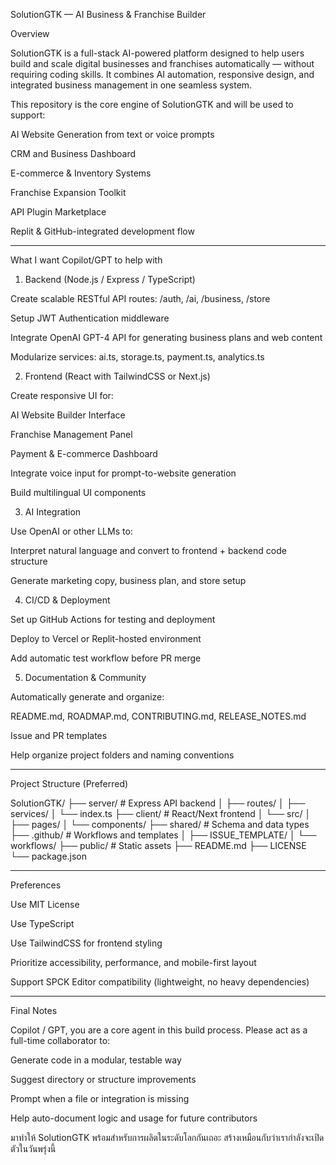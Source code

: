 SolutionGTK — AI Business & Franchise Builder

Overview

SolutionGTK is a full-stack AI-powered platform designed to help users build and scale digital businesses and franchises automatically — without requiring coding skills. It combines AI automation, responsive design, and integrated business management in one seamless system.

This repository is the core engine of SolutionGTK and will be used to support:

AI Website Generation from text or voice prompts

CRM and Business Dashboard

E-commerce & Inventory Systems

Franchise Expansion Toolkit

API Plugin Marketplace

Replit & GitHub-integrated development flow



---

What I want Copilot/GPT to help with

1. Backend (Node.js / Express / TypeScript)

Create scalable RESTful API routes: /auth, /ai, /business, /store

Setup JWT Authentication middleware

Integrate OpenAI GPT-4 API for generating business plans and web content

Modularize services: ai.ts, storage.ts, payment.ts, analytics.ts


2. Frontend (React with TailwindCSS or Next.js)

Create responsive UI for:

AI Website Builder Interface

Franchise Management Panel

Payment & E-commerce Dashboard


Integrate voice input for prompt-to-website generation

Build multilingual UI components


3. AI Integration

Use OpenAI or other LLMs to:

Interpret natural language and convert to frontend + backend code structure

Generate marketing copy, business plan, and store setup



4. CI/CD & Deployment

Set up GitHub Actions for testing and deployment

Deploy to Vercel or Replit-hosted environment

Add automatic test workflow before PR merge


5. Documentation & Community

Automatically generate and organize:

README.md, ROADMAP.md, CONTRIBUTING.md, RELEASE_NOTES.md

Issue and PR templates


Help organize project folders and naming conventions



---

Project Structure (Preferred)

SolutionGTK/
├── server/              # Express API backend
│   ├── routes/
│   ├── services/
│   └── index.ts
├── client/              # React/Next frontend
│   └── src/
│       ├── pages/
│       └── components/
├── shared/              # Schema and data types
├── .github/             # Workflows and templates
│   ├── ISSUE_TEMPLATE/
│   └── workflows/
├── public/              # Static assets
├── README.md
├── LICENSE
└── package.json


---

Preferences

Use MIT License

Use TypeScript

Use TailwindCSS for frontend styling

Prioritize accessibility, performance, and mobile-first layout

Support SPCK Editor compatibility (lightweight, no heavy dependencies)



---

Final Notes

Copilot / GPT, you are a core agent in this build process.
Please act as a full-time collaborator to:

Generate code in a modular, testable way

Suggest directory or structure improvements

Prompt when a file or integration is missing

Help auto-document logic and usage for future contributors


มาทำให้ SolutionGTK พร้อมสำหรับการผลิตในระดับโลกกันเถอะ
สร้างเหมือนกับว่าเรากำลังจะเปิดตัวในวันพรุ่งนี้ 

